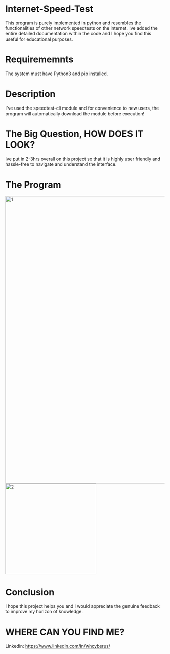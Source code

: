 # Internet-Speed-Test
This program is purely implemented in python and resembles the functionalities of other network speedtests on the internet.
Ive added the entire detailed documentation within the code and I hope you find this useful for educational purposes.

# Requirememnts
The system must have Python3 and pip installed.

# Description
I've used the speedtest-cli module and for convenience to new users, the program will automatically download the module before execution!

# The Big Question, HOW DOES IT LOOK?
Ive put in 2-3hrs overall on this project so that it is highly user friendly and hassle-free to navigate and understand the interface.

# The Program
<img width="907" alt="1" src="https://user-images.githubusercontent.com/70995581/188663294-a485e96a-549a-4603-8c52-fe5132b3a0b2.png">
<img width="287" alt="2" src="https://user-images.githubusercontent.com/70995581/188663338-224f8133-612e-4d2b-9e14-aa5c272bd474.png">

# Conclusion
I hope this project helps you and I would appreciate the genuine feedback to improve my horizon of knowledge.

# WHERE CAN YOU FIND ME?
Linkedin: https://www.linkedin.com/in/whcyberus/
